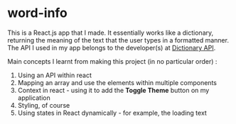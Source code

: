 # word-info

This is a React.js app that I made. It essentially works like a dictionary, returning the meaning of the text that the user types in a formatted manner.
The API I used in my app belongs to the developer(s) at [Dictionary API](https://dictionaryapi.dev/).

Main concepts I learnt from making this project (in no particular order) :
1. Using an API within react
2. Mapping an array and use the elements within multiple components
3. Context in react - using it to add the **Toggle Theme** button on my application
4. Styling, of course
5. Using states in React dynamically - for example, the loading text
